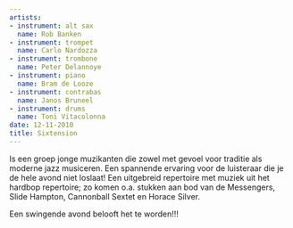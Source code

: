 ```yaml
---
artists:
- instrument: alt sax
  name: Rob Banken
- instrument: trompet
  name: Carlo Nardozza
- instrument: trombone
  name: Peter Delannoye
- instrument: piano
  name: Bram de Looze
- instrument: contrabas
  name: Janos Bruneel
- instrument: drums
  name: Toni Vitacolonna
date: 12-11-2010
title: Sixtension
---
```

Is een groep jonge muzikanten die zowel met gevoel voor traditie als moderne jazz musiceren. Een 
spannende ervaring voor de luisteraar die je de hele avond niet loslaat! Een uitgebreid 
repertoire met muziek uit het hardbop repertoire; zo komen o.a. stukken aan bod van de Messengers, 
Slide Hampton, Cannonball Sextet en Horace Silver. 

Een swingende avond belooft het te worden!!!